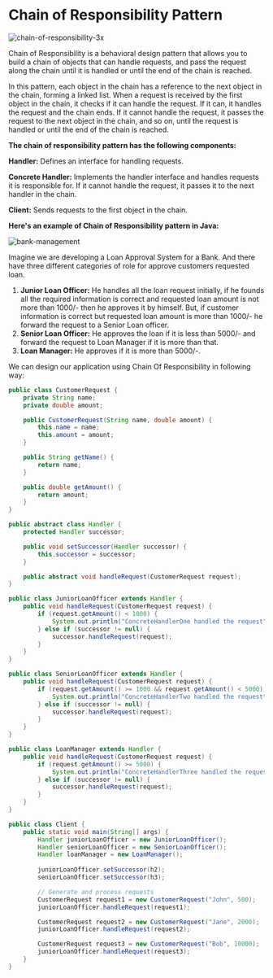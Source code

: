 # Chain of Responsibility Pattern

![chain-of-responsibility-3x](https://user-images.githubusercontent.com/20413644/230666532-31afb707-c13a-4c00-803c-2c5343934049.png)

Chain of Responsibility is a behavioral design pattern that allows you to build a chain of objects that can handle requests, and pass the request along the chain until it is handled or until the end of the chain is reached.

In this pattern, each object in the chain has a reference to the next object in the chain, forming a linked list. When a request is received by the first object in the chain, it checks if it can handle the request. If it can, it handles the request and the chain ends. If it cannot handle the request, it passes the request to the next object in the chain, and so on, until the request is handled or until the end of the chain is reached.

**The chain of responsibility pattern has the following components:**

**Handler:** Defines an interface for handling requests.

**Concrete Handler:** Implements the handler interface and handles requests it is responsible for. If it cannot handle the request, it passes it to the next handler in the chain.

**Client:** Sends requests to the first object in the chain.

**Here's an example of Chain of Responsibility pattern in Java:**

![bank-management](https://user-images.githubusercontent.com/20413644/230667139-9800742c-a301-4583-b9d5-9176932ee248.jpeg)

Imagine we are developing a Loan Approval System for a Bank. And there have three different categories of role for approve customers requested loan.
1. **Junior Loan Officer:** He handles all the loan request initially, if he founds all the required information is correct and requested loan amount is not more than 1000/- then he approves it by himself. But, if customer information is correct but requested loan amount is more than 1000/- he forward the request to a Senior Loan officer.
2. **Senior Loan Officer:** He approves the loan if it is less than 5000/- and forward the request to Loan Manager if it is more than that.
3. **Loan Manager:** He approves if it is more than 5000/-.

We can design our application using Chain Of Responsibility in following way:

```java
public class CustomerRequest {
    private String name;
    private double amount;

    public CustomerRequest(String name, double amount) {
        this.name = name;
        this.amount = amount;
    }

    public String getName() {
        return name;
    }

    public double getAmount() {
        return amount;
    }
}

public abstract class Handler {
    protected Handler successor;

    public void setSuccessor(Handler successor) {
        this.successor = successor;
    }

    public abstract void handleRequest(CustomerRequest request);
}

public class JuniorLoanOfficer extends Handler {
    public void handleRequest(CustomerRequest request) {
        if (request.getAmount() < 1000) {
            System.out.println("ConcreteHandlerOne handled the request");
        } else if (successor != null) {
            successor.handleRequest(request);
        }
    }
}

public class SeniorLoanOfficer extends Handler {
    public void handleRequest(CustomerRequest request) {
        if (request.getAmount() >= 1000 && request.getAmount() < 5000) {
            System.out.println("ConcreteHandlerTwo handled the request");
        } else if (successor != null) {
            successor.handleRequest(request);
        }
    }
}

public class LoanManager extends Handler {
    public void handleRequest(CustomerRequest request) {
        if (request.getAmount() >= 5000) {
            System.out.println("ConcreteHandlerThree handled the request");
        } else if (successor != null) {
            successor.handleRequest(request);
        }
    }
}

public class Client {
    public static void main(String[] args) {
        Handler juniorLoanOfficer = new JuniorLoanOfficer();
        Handler seniorLoanOfficer = new SeniorLoanOfficer();
        Handler loanManager = new LoanManager();
        
        juniorLoanOfficer.setSuccessor(h2);
        seniorLoanOfficer.setSuccessor(h3);

        // Generate and process requests
        CustomerRequest request1 = new CustomerRequest("John", 500);
        juniorLoanOfficer.handleRequest(request1);

        CustomerRequest request2 = new CustomerRequest("Jane", 2000);
        juniorLoanOfficer.handleRequest(request2);

        CustomerRequest request3 = new CustomerRequest("Bob", 10000);
        juniorLoanOfficer.handleRequest(request3);
    }
}

```
